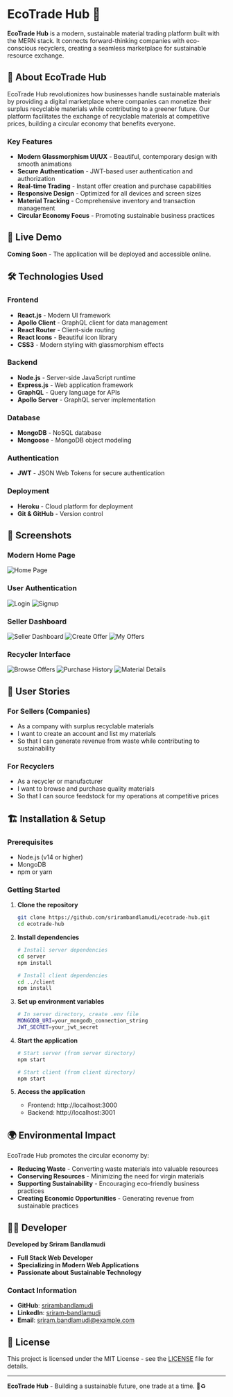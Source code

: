 # EcoTrade Hub 🌱

**EcoTrade Hub** is a modern, sustainable material trading platform built with the MERN stack. It connects forward-thinking companies with eco-conscious recyclers, creating a seamless marketplace for sustainable resource exchange.

## 🌟 About EcoTrade Hub

EcoTrade Hub revolutionizes how businesses handle sustainable materials by providing a digital marketplace where companies can monetize their surplus recyclable materials while contributing to a greener future. Our platform facilitates the exchange of recyclable materials at competitive prices, building a circular economy that benefits everyone.

### Key Features

- **Modern Glassmorphism UI/UX** - Beautiful, contemporary design with smooth animations
- **Secure Authentication** - JWT-based user authentication and authorization
- **Real-time Trading** - Instant offer creation and purchase capabilities
- **Responsive Design** - Optimized for all devices and screen sizes
- **Material Tracking** - Comprehensive inventory and transaction management
- **Circular Economy Focus** - Promoting sustainable business practices

## 🚀 Live Demo

**Coming Soon** - The application will be deployed and accessible online.

## 🛠️ Technologies Used

### Frontend
- **React.js** - Modern UI framework
- **Apollo Client** - GraphQL client for data management
- **React Router** - Client-side routing
- **React Icons** - Beautiful icon library
- **CSS3** - Modern styling with glassmorphism effects

### Backend
- **Node.js** - Server-side JavaScript runtime
- **Express.js** - Web application framework
- **GraphQL** - Query language for APIs
- **Apollo Server** - GraphQL server implementation

### Database
- **MongoDB** - NoSQL database
- **Mongoose** - MongoDB object modeling

### Authentication
- **JWT** - JSON Web Tokens for secure authentication

### Deployment
- **Heroku** - Cloud platform for deployment
- **Git & GitHub** - Version control

## 📱 Screenshots

### Modern Home Page
![Home Page](./client/src/assets/images/broken-pallets-1.png)

### User Authentication
![Login](./client/src/assets/images/broken-pallets-2.png)
![Signup](./client/src/assets/images/broken-pallets-3.png)

### Seller Dashboard
![Seller Dashboard](./client/src/assets/images/broken-pallets-4.png)
![Create Offer](./client/src/assets/images/broken-pallets-5.png)
![My Offers](./client/src/assets/images/broken-pallets-6.png)

### Recycler Interface
![Browse Offers](./client/src/assets/images/broken-pallets-7.png)
![Purchase History](./client/src/assets/images/broken-pallets-8.png)
![Material Details](./client/src/assets/images/broken-pallets-9.png)

## 🎯 User Stories

### For Sellers (Companies)
- As a company with surplus recyclable materials
- I want to create an account and list my materials
- So that I can generate revenue from waste while contributing to sustainability

### For Recyclers
- As a recycler or manufacturer
- I want to browse and purchase quality materials
- So that I can source feedstock for my operations at competitive prices

## 🏗️ Installation & Setup

### Prerequisites
- Node.js (v14 or higher)
- MongoDB
- npm or yarn

### Getting Started

1. **Clone the repository**
   ```bash
   git clone https://github.com/srirambandlamudi/ecotrade-hub.git
   cd ecotrade-hub
   ```

2. **Install dependencies**
   ```bash
   # Install server dependencies
   cd server
   npm install
   
   # Install client dependencies
   cd ../client
   npm install
   ```

3. **Set up environment variables**
   ```bash
   # In server directory, create .env file
   MONGODB_URI=your_mongodb_connection_string
   JWT_SECRET=your_jwt_secret
   ```

4. **Start the application**
   ```bash
   # Start server (from server directory)
   npm start
   
   # Start client (from client directory)
   npm start
   ```

5. **Access the application**
   - Frontend: http://localhost:3000
   - Backend: http://localhost:3001

## 🌍 Environmental Impact

EcoTrade Hub promotes the circular economy by:
- **Reducing Waste** - Converting waste materials into valuable resources
- **Conserving Resources** - Minimizing the need for virgin materials
- **Supporting Sustainability** - Encouraging eco-friendly business practices
- **Creating Economic Opportunities** - Generating revenue from sustainable practices

## 👨‍💻 Developer

**Developed by Sriram Bandlamudi**

- **Full Stack Web Developer**
- **Specializing in Modern Web Applications**
- **Passionate about Sustainable Technology**

### Contact Information
- **GitHub**: [srirambandlamudi](https://github.com/srirambandlamudi)
- **LinkedIn**: [sriram-bandlamudi](https://www.linkedin.com/in/sriram-bandlamudi)
- **Email**: sriram.bandlamudi@example.com

## 📄 License

This project is licensed under the MIT License - see the [LICENSE](LICENSE) file for details.

---

**EcoTrade Hub** - Building a sustainable future, one trade at a time. 🌱♻️
